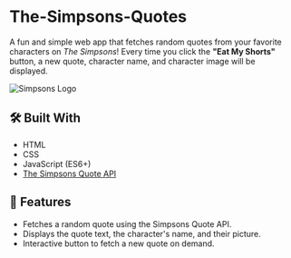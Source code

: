 # The-Simpsons-Quotes

A fun and simple web app that fetches random quotes from your favorite characters on *The Simpsons*! Every time you click the **"Eat My Shorts"** button, a new quote, character name, and character image will be displayed.

![Simpsons Logo](https://upload.wikimedia.org/wikipedia/en/0/0d/Simpsons_FamilyPicture.png)

## 🛠️ Built With

- HTML
- CSS
- JavaScript (ES6+)
- [The Simpsons Quote API](https://thesimpsonsquoteapi.glitch.me/)

## 🚀 Features

- Fetches a random quote using the Simpsons Quote API.
- Displays the quote text, the character's name, and their picture.
- Interactive button to fetch a new quote on demand.

